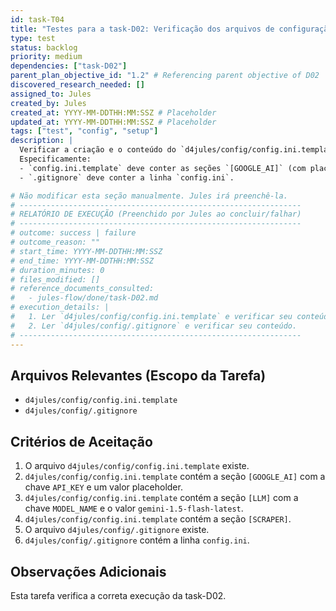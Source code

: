 ```yaml
---
id: task-T04
title: "Testes para a task-D02: Verificação dos arquivos de configuração"
type: test
status: backlog
priority: medium
dependencies: ["task-D02"]
parent_plan_objective_id: "1.2" # Referencing parent objective of D02
discovered_research_needed: []
assigned_to: Jules
created_by: Jules
created_at: YYYY-MM-DDTHH:MM:SSZ # Placeholder
updated_at: YYYY-MM-DDTHH:MM:SSZ # Placeholder
tags: ["test", "config", "setup"]
description: |
  Verificar a criação e o conteúdo do `d4jules/config/config.ini.template` e do `d4jules/config/.gitignore`.
  Especificamente:
  - `config.ini.template` deve conter as seções `[GOOGLE_AI]` (com placeholder `API_KEY`) e `[LLM]` (com `MODEL_NAME = gemini-1.5-flash-latest`), e a seção `[SCRAPER]`.
  - `.gitignore` deve conter a linha `config.ini`.

# Não modificar esta seção manualmente. Jules irá preenchê-la.
# ---------------------------------------------------------------
# RELATÓRIO DE EXECUÇÃO (Preenchido por Jules ao concluir/falhar)
# ---------------------------------------------------------------
# outcome: success | failure
# outcome_reason: ""
# start_time: YYYY-MM-DDTHH:MM:SSZ
# end_time: YYYY-MM-DDTHH:MM:SSZ
# duration_minutes: 0
# files_modified: []
# reference_documents_consulted:
#   - jules-flow/done/task-D02.md
# execution_details: |
#   1. Ler `d4jules/config/config.ini.template` e verificar seu conteúdo.
#   2. Ler `d4jules/config/.gitignore` e verificar seu conteúdo.
# ---------------------------------------------------------------
---
```


## Arquivos Relevantes (Escopo da Tarefa)
* `d4jules/config/config.ini.template`
* `d4jules/config/.gitignore`

## Critérios de Aceitação
1.  O arquivo `d4jules/config/config.ini.template` existe.
2.  `d4jules/config/config.ini.template` contém a seção `[GOOGLE_AI]` com a chave `API_KEY` e um valor placeholder.
3.  `d4jules/config/config.ini.template` contém a seção `[LLM]` com a chave `MODEL_NAME` e o valor `gemini-1.5-flash-latest`.
4.  `d4jules/config/config.ini.template` contém a seção `[SCRAPER]`.
5.  O arquivo `d4jules/config/.gitignore` existe.
6.  `d4jules/config/.gitignore` contém a linha `config.ini`.

## Observações Adicionais
Esta tarefa verifica a correta execução da task-D02.
```

